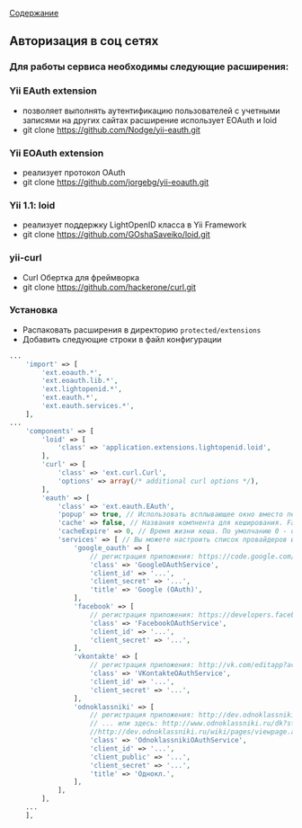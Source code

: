 [Содержание](../../readme.md)

## Авторизация в соц сетях

### Для работы сервиса необходимы следующие расширения:
>
### Yii EAuth extension
- позволяет выполнять аутентификацию пользователей с учетными записями на других сайтах расширение использует EOAuth и loid
- git clone https://github.com/Nodge/yii-eauth.git
### Yii EOAuth extension
- реализует протокол OAuth
- git clone https://github.com/jorgebg/yii-eoauth.git
### Yii 1.1: loid
- реализует поддержку LightOpenID класса в Yii Framework
- git clone https://github.com/GOshaSaveiko/loid.git
### yii-curl
- Curl Обертка для фреймворка
- git clone https://github.com/hackerone/curl.git

### Установка
- Распаковать расширения в директорию  `protected/extensions`
- Добавить следующие строки в файл конфигурации 
```php
...
    'import' => [
        'ext.eoauth.*',
        'ext.eoauth.lib.*',
        'ext.lightopenid.*',
        'ext.eauth.*',
        'ext.eauth.services.*',
    ],
...
    'components' => [
        'loid' => [
            'class' => 'application.extensions.lightopenid.loid',
        ],
        'curl' => [
            'class' => 'ext.curl.Curl',
            'options' => array(/* additional curl options */),
        ],
        'eauth' => [
            'class' => 'ext.eauth.EAuth',
            'popup' => true, // Использовать всплывающее окно вместо перенаправления на сайт провайдера
            'cache' => false, // Названия компнента для кеширования. False для отключения кеша. По умолчанию 'cache'.
            'cacheExpire' => 0, // Время жизни кеша. По умолчанию 0 - означает перманентное кеширование.
            'services' => [ // Вы можете настроить список провайдеров и переопределить их классы
                'google_oauth' => [
                    // регистрация приложения: https://code.google.com/apis/console/
                    'class' => 'GoogleOAuthService',
                    'client_id' => '...',
                    'client_secret' => '...',
                    'title' => 'Google (OAuth)',
                ],
                'facebook' => [
                    // регистрация приложения: https://developers.facebook.com/apps/
                    'class' => 'FacebookOAuthService',
                    'client_id' => '...',
                    'client_secret' => '...',
                ],
                'vkontakte' => [
                    // регистрация приложения: http://vk.com/editapp?act=create&site=1
                    'class' => 'VKontakteOAuthService',
                    'client_id' => '...',
                    'client_secret' => '...',
                ],
                'odnoklassniki' => [
                    // регистрация приложения: http://dev.odnoklassniki.ru/wiki/pages/viewpage.action?pageId=13992188
                    // ... или здесь: http://www.odnoklassniki.ru/dk?st.cmd=appsInfoMyDevList&st._aid=Apps_Info_MyDev
                    //http://dev.odnoklassniki.ru/wiki/pages/viewpage.action?pageId=13992188
                    'class' => 'OdnoklassnikiOAuthService',
                    'client_id' => '...',
                    'client_public' => '...',
                    'client_secret' => '...',
                    'title' => 'Однокл.',
                ],
            ],
        ],
    ...
    ],
```
